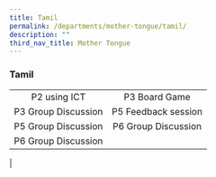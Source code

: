 ```yaml
---
title: Tamil
permalink: /departments/mother-tongue/tamil/
description: ""
third_nav_title: Mother Tongue
---
```

### **Tamil**

|  |  |
|:---:|:---:|
| P2 using ICT | P3 Board Game |
| P3 Group Discussion | P5 Feedback session |
| P5 Group Discussion |  P6 Group Discussion |
| P6 Group Discussion |  |
|